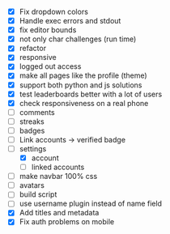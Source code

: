- [x] Fix dropdown colors
- [x] Handle exec errors and stdout
- [x] fix editor bounds
- [x] not only char challenges (run time)
- [x] refactor
- [x] responsive
- [x] logged out access
- [x] make all pages like the profile (theme)
- [x] support both python and js solutions
- [x] test leaderboards better with a lot of users
- [x] check responsiveness on a real phone
- [ ] comments
- [ ] streaks
- [ ] badges
- [ ] Link accounts -> verified badge
- [ ] settings
  - [x] account
  - [ ] linked accounts
- [ ] make navbar 100% css
- [ ] avatars
- [ ] build script
- [ ] use username plugin instead of name field
- [x] Add titles and metadata
- [x] Fix auth problems on mobile